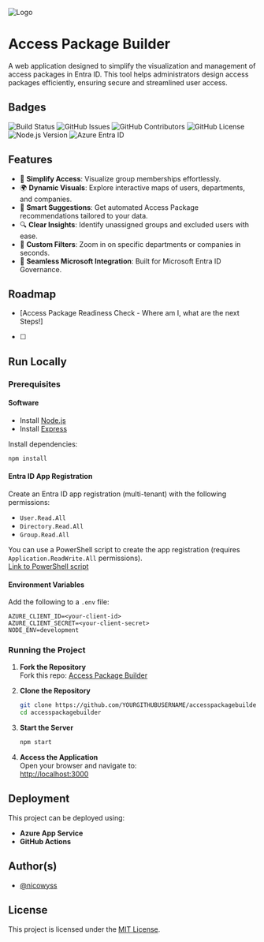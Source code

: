 ![Logo](https://accesspackagebuilder.dev/images/apb-logo-github.png)

# Access Package Builder  

A web application designed to simplify the visualization and management of access packages in Entra ID. This tool helps administrators design access packages efficiently, ensuring secure and streamlined user access.  

## Badges  

![Build Status](https://img.shields.io/github/actions/workflow/status/nicowyss/accesspackagebuilder/deploy.yml?label=Build)
![GitHub Issues](https://img.shields.io/github/issues/nicowyss/accesspackagebuilder)
![GitHub Contributors](https://img.shields.io/github/contributors/nicowyss/accesspackagebuilder)
![GitHub License](https://img.shields.io/github/license/nicowyss/accesspackagebuilder)
![Node.js Version](https://img.shields.io/badge/Node.js-20-green)
![Azure Entra ID](https://img.shields.io/badge/Entra%20ID-Supported-purple)

## Features  

- 🚀 **Simplify Access**: Visualize group memberships effortlessly.
- 🌍 **Dynamic Visuals**: Explore interactive maps of users, departments, and companies.
- 🤖 **Smart Suggestions**: Get automated Access Package recommendations tailored to your data.
- 🔍 **Clear Insights**: Identify unassigned groups and excluded users with ease.
- 🎯 **Custom Filters**: Zoom in on specific departments or companies in seconds.
- 🔗 **Seamless Microsoft Integration**: Built for Microsoft Entra ID Governance.  

## Roadmap  

- [Access Package Readiness Check - Where am I, what are the next Steps!] 
- [ ] 

## Run Locally  

### Prerequisites  

#### Software  
- Install [Node.js](https://nodejs.org/)  
- Install [Express](https://expressjs.com/)  

Install dependencies:  
```bash
npm install
```

#### Entra ID App Registration  
Create an Entra ID app registration (multi-tenant) with the following permissions:  
- `User.Read.All`  
- `Directory.Read.All`  
- `Group.Read.All`  

You can use a PowerShell script to create the app registration (requires `Application.ReadWrite.All` permissions).  
[Link to PowerShell script](#)  

#### Environment Variables  
Add the following to a `.env` file:  
```env
AZURE_CLIENT_ID=<your-client-id>
AZURE_CLIENT_SECRET=<your-client-secret>
NODE_ENV=development
```

### Running the Project  

1. **Fork the Repository**  
   Fork this repo: [Access Package Builder](https://github.com/nicowyss/accesspackagebuilder.git)  

2. **Clone the Repository**  
   ```bash
   git clone https://github.com/YOURGITHUBUSERNAME/accesspackagebuilder.git
   cd accesspackagebuilder
   ```

3. **Start the Server**  
   ```bash
   npm start
   ```

4. **Access the Application**  
   Open your browser and navigate to:  
   [http://localhost:3000](http://localhost:3000)  

## Deployment  

This project can be deployed using:  
- **Azure App Service**  
- **GitHub Actions**  

## Author(s)  

- [@nicowyss](https://github.com/nicowyss)  

## License  

This project is licensed under the [MIT License](LICENSE).  